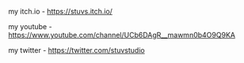 my itch.io - https://stuvs.itch.io/

my youtube - https://www.youtube.com/channel/UCb6DAgR__mawmn0b4O9Q9KA

my twitter - https://twitter.com/stuvstudio



<!---
- 👋 Hi, I’m @stuvs
- 👀 I’m interested in ...
- 🌱 I’m currently learning ...
- 💞️ I’m looking to collaborate on ...
- 📫 How to reach me ...
--->
<!---
stuvs/stuvs is a ✨ special ✨ repository because its `README.md` (this file) appears on your GitHub profile.
You can click the Preview link to take a look at your changes.
--->
